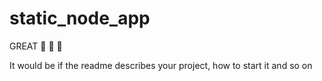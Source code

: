 # static_node_app

GREAT 🤙 🤙 🤙

It would be if the readme describes your project, how to start it and so on
